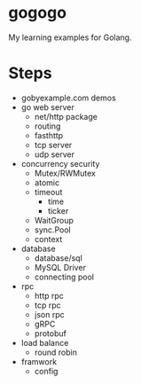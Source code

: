 # gogogo
My learning examples for Golang.

# Steps
- gobyexample.com demos
- go web server
    - net/http package
    - routing
    - fasthttp
    - tcp server
    - udp server
- concurrency security
    - Mutex/RWMutex
    - atomic
    - timeout
        - time
        - ticker
    - WaitGroup
    - sync.Pool
    - context
- database
    - database/sql
    - MySQL Driver
    - connecting pool
- rpc
    - http rpc
    - tcp rpc
    - json rpc
    - gRPC
    - protobuf
- load balance
    - round robin
- framwork
    - config